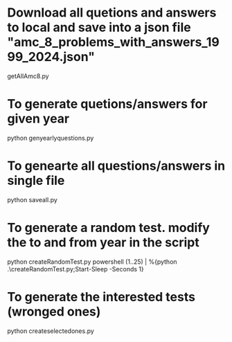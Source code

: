 # Download all quetions and answers to local and save into a json file "amc_8_problems_with_answers_1999_2024.json"
getAllAmc8.py

# To generate quetions/answers for given year
python genyearlyquestions.py

# To genearte all questions/answers in single file
python saveall.py

# To generate a random test. modify the to and from year in the script
python createRandomTest.py
powershell (1..25) | %{python .\createRandomTest.py;Start-Sleep -Seconds 1}

# To generate the interested tests (wronged ones)
python createselectedones.py
